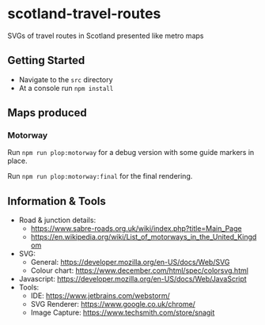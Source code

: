 # scotland-travel-routes
SVGs of travel routes in Scotland presented like metro maps

## Getting Started

* Navigate to the `src` directory
* At a console run `npm install`

## Maps produced

### Motorway

Run `npm run plop:motorway` for a debug version with some guide markers in place.

Run `npm run plop:motorway:final` for the final rendering.

## Information & Tools

* Road & junction details: 
  * https://www.sabre-roads.org.uk/wiki/index.php?title=Main_Page
  * https://en.wikipedia.org/wiki/List_of_motorways_in_the_United_Kingdom
* SVG: 
  * General: https://developer.mozilla.org/en-US/docs/Web/SVG
  * Colour chart: https://www.december.com/html/spec/colorsvg.html
* Javascript: https://developer.mozilla.org/en-US/docs/Web/JavaScript
* Tools: 
  * IDE: https://www.jetbrains.com/webstorm/
  * SVG Renderer: https://www.google.co.uk/chrome/
  * Image Capture: https://www.techsmith.com/store/snagit
  